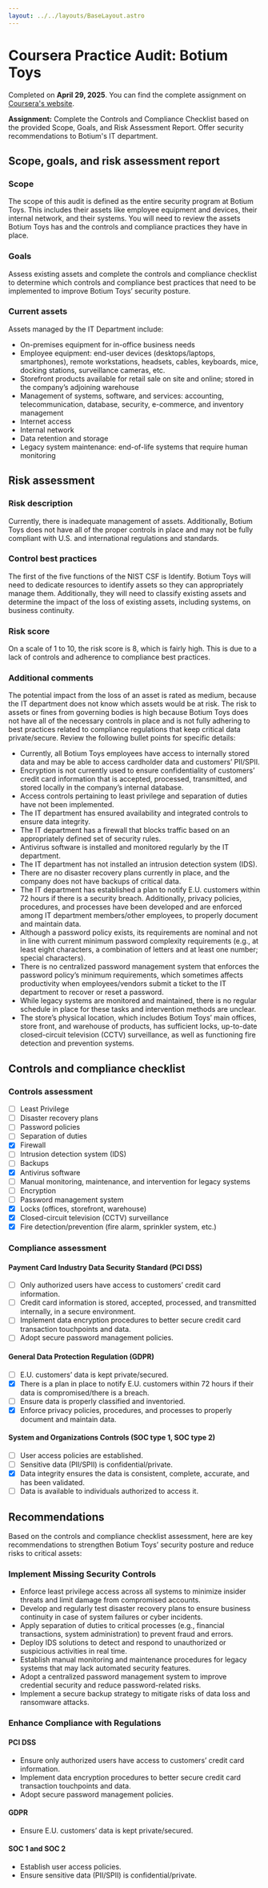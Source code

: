 ```yaml
---
layout: ../../layouts/BaseLayout.astro
---
```


# Coursera Practice Audit: Botium Toys

Completed on **April 29, 2025**. You can find the complete assignment on [Coursera's website](https://www.coursera.org/learn/manage-security-risks/assignment-submission/TMBj8/portfolio-activity-conduct-a-security-audit/).

**Assignment:** Complete the Controls and Compliance Checklist based on the provided Scope, Goals, and Risk Assessment Report. Offer security recommendations to Botium's IT department.

## Scope, goals, and risk assessment report

### Scope

The scope of this audit is defined as the entire security program at Botium Toys. This includes their assets like employee equipment and devices, their internal network, and their systems. You will need to review the assets Botium Toys has and the controls and compliance practices they have in place.

### Goals

Assess existing assets and complete the controls and compliance checklist to determine which controls and compliance best practices that need to be implemented to improve Botium Toys’ security posture.

### Current assets

Assets managed by the IT Department include:

- On-premises equipment for in-office business needs  
- Employee equipment: end-user devices (desktops/laptops, smartphones), remote workstations, headsets, cables, keyboards, mice, docking stations, surveillance cameras, etc.  
- Storefront products available for retail sale on site and online; stored in the company’s adjoining warehouse  
- Management of systems, software, and services: accounting, telecommunication, database, security, e-commerce, and inventory management  
- Internet access  
- Internal network  
- Data retention and storage  
- Legacy system maintenance: end-of-life systems that require human monitoring  

## Risk assessment

### Risk description

Currently, there is inadequate management of assets. Additionally, Botium Toys does not have all of the proper controls in place and may not be fully compliant with U.S. and international regulations and standards.

### Control best practices

The first of the five functions of the NIST CSF is Identify. Botium Toys will need to dedicate resources to identify assets so they can appropriately manage them. Additionally, they will need to classify existing assets and determine the impact of the loss of existing assets, including systems, on business continuity.

### Risk score

On a scale of 1 to 10, the risk score is 8, which is fairly high. This is due to a lack of controls and adherence to compliance best practices.

### Additional comments

The potential impact from the loss of an asset is rated as medium, because the IT department does not know which assets would be at risk. The risk to assets or fines from governing bodies is high because Botium Toys does not have all of the necessary controls in place and is not fully adhering to best practices related to compliance regulations that keep critical data private/secure. Review the following bullet points for specific details:

- Currently, all Botium Toys employees have access to internally stored data and may be able to access cardholder data and customers’ PII/SPII.  
- Encryption is not currently used to ensure confidentiality of customers’ credit card information that is accepted, processed, transmitted, and stored locally in the company’s internal database.  
- Access controls pertaining to least privilege and separation of duties have not been implemented.  
- The IT department has ensured availability and integrated controls to ensure data integrity.  
- The IT department has a firewall that blocks traffic based on an appropriately defined set of security rules.  
- Antivirus software is installed and monitored regularly by the IT department.  
- The IT department has not installed an intrusion detection system (IDS).  
- There are no disaster recovery plans currently in place, and the company does not have backups of critical data.  
- The IT department has established a plan to notify E.U. customers within 72 hours if there is a security breach. Additionally, privacy policies, procedures, and processes have been developed and are enforced among IT department members/other employees, to properly document and maintain data.  
- Although a password policy exists, its requirements are nominal and not in line with current minimum password complexity requirements (e.g., at least eight characters, a combination of letters and at least one number; special characters).  
- There is no centralized password management system that enforces the password policy’s minimum requirements, which sometimes affects productivity when employees/vendors submit a ticket to the IT department to recover or reset a password.  
- While legacy systems are monitored and maintained, there is no regular schedule in place for these tasks and intervention methods are unclear.  
- The store’s physical location, which includes Botium Toys’ main offices, store front, and warehouse of products, has sufficient locks, up-to-date closed-circuit television (CCTV) surveillance, as well as functioning fire detection and prevention systems.

## Controls and compliance checklist

### Controls assessment

- [ ] Least Privilege
- [ ] Disaster recovery plans
- [ ] Password policies
- [ ] Separation of duties
- [x] Firewall
- [ ] Intrusion detection system (IDS)
- [ ] Backups
- [x] Antivirus software
- [ ] Manual monitoring, maintenance, and intervention for legacy systems
- [ ] Encryption
- [ ] Password management system
- [x] Locks (offices, storefront, warehouse)
- [x] Closed-circuit television (CCTV) surveillance
- [x] Fire detection/prevention (fire alarm, sprinkler system, etc.)

### Compliance assessment

#### Payment Card Industry Data Security Standard (PCI DSS)

- [ ] Only authorized users have access to customers’ credit card information.
- [ ] Credit card information is stored, accepted, processed, and transmitted internally, in a secure environment.
- [ ] Implement data encryption procedures to better secure credit card transaction touchpoints and data. 
- [ ] Adopt secure password management policies.

#### General Data Protection Regulation (GDPR)

- [ ] E.U. customers’ data is kept private/secured.
- [x] There is a plan in place to notify E.U. customers within 72 hours if their data is compromised/there is a breach.
- [ ] Ensure data is properly classified and inventoried.
- [x] Enforce privacy policies, procedures, and processes to properly document and maintain data.

#### System and Organizations Controls (SOC type 1, SOC type 2)

- [ ] User access policies are established.
- [ ] Sensitive data (PII/SPII) is confidential/private.
- [x] Data integrity ensures the data is consistent, complete, accurate, and has been validated.
- [ ] Data is available to individuals authorized to access it.

## Recommendations

Based on the controls and compliance checklist assessment, here are key recommendations to strengthen Botium Toys’ security posture and reduce risks to critical assets:

### Implement Missing Security Controls

- Enforce least privilege access across all systems to minimize insider threats and limit damage from compromised accounts.
- Develop and regularly test disaster recovery plans to ensure business continuity in case of system failures or cyber incidents.
- Apply separation of duties to critical processes (e.g., financial transactions, system administration) to prevent fraud and errors.
- Deploy IDS solutions to detect and respond to unauthorized or suspicious activities in real time.
- Establish manual monitoring and maintenance procedures for legacy systems that may lack automated security features.
- Adopt a centralized password management system to improve credential security and reduce password-related risks.
- Implement a secure backup strategy to mitigate risks of data loss and ransomware attacks.

### Enhance Compliance with Regulations

#### PCI DSS

- Ensure only authorized users have access to customers’ credit card information.
- Implement data encryption procedures to better secure credit card transaction touchpoints and data.
- Adopt secure password management policies.

#### GDPR

- Ensure E.U. customers’ data is kept private/secured.

#### SOC 1 and SOC 2

- Establish user access policies.
- Ensure sensitive data (PII/SPII) is confidential/private.
